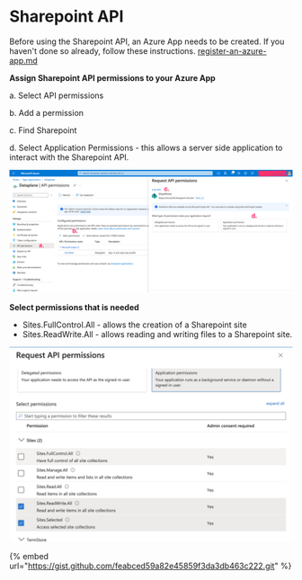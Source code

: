 # Sharepoint API

Before using the Sharepoint API, an Azure App needs to be created. If you haven't done so already, follow these instructions. [register-an-azure-app.md](register-an-azure-app.md "mention")



**Assign Sharepoint API permissions to your Azure App**

a. Select API permissions

b. Add a permission

c. Find Sharepoint

d. Select Application Permissions - this allows a server side application to interact with the Sharepoint API.&#x20;

![](<../.gitbook/assets/image (4) (1).png>)

**Select permissions that is needed**

* Sites.FullControl.All - allows the creation of a Sharepoint site
* Sites.ReadWrite.All - allows reading and writing files to a Sharepoint site.

![](<../.gitbook/assets/image (3) (1).png>)

{% embed url="https://gist.github.com/feabced59a82e45859f3da3db463c222.git" %}
